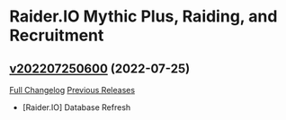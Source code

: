 # Raider.IO Mythic Plus, Raiding, and Recruitment

## [v202207250600](https://github.com/RaiderIO/raiderio-addon/tree/v202207250600) (2022-07-25)
[Full Changelog](https://github.com/RaiderIO/raiderio-addon/compare/v202207240600...v202207250600) [Previous Releases](https://github.com/RaiderIO/raiderio-addon/releases)

- [Raider.IO] Database Refresh  
